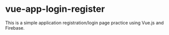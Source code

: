 # vue-app-login-register
This is a simple application registration/login page practice using Vue.js and Firebase.
